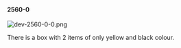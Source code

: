 #### 2560-0
![dev-2560-0-0.png](https://github.com/lil-lab/nlvr/raw/master/nlvr/dev/images/1/dev-2560-0-0.png "dev-2560-0-0.png")

There is a box with 2 items of only yellow and black colour.